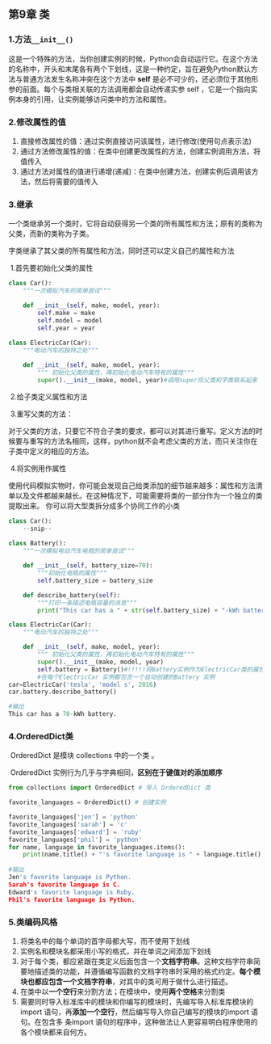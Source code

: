 ## 第9章 类

###  1.方法`__init__()`

​	这是一个特殊的方法，当你创建实例的时候，Python会自动运行它。在这个方法的名称中，开头和末尾各有两个下划线，这是一种约定，旨在避免Python默认方法与普通方法发生名称冲突
​	在这个方法中 **self** 是必不可少的，还必须位于其他形参的前面。每个与类相关联的方法调用都会自动传递实参 self ，它是一个指向实例本身的引用，让实例能够访问类中的方法和属性。

### 2.修改属性的值

1. 直接修改属性的值：通过实例直接访问该属性，进行修改(使用句点表示法)
2. 通过方法修改属性的值：在类中创建更改属性的方法，创建实例调用方法，将值传入
3. 通过方法对属性的值进行递增(递减)：在类中创建方法，创建实例后调用该方法，然后将需要的值传入

### 3.继承

​	一个类继承另一个类时，它将自动获得另一个类的所有属性和方法；原有的类称为父类，而新的类称为子类。

字类继承了其父类的所有属性和方法，同时还可以定义自己的属性和方法

​	1.首先要初始化父类的属性

```python
class Car():
    """一次模拟汽车的简单尝试"""

    def __init__(self, make, model, year):
        self.make = make
        self.model = model
        self.year = year
        
class ElectricCar(Car):
    """电动汽车的独特之处"""

    def __init__(self, make, model, year):
        """ 初始化父类的属性，再初始化电动汽车特有的属性"""
        super().__init__(make, model, year)#调用super将父类和字类联系起来
```

​	2.给子类定义属性和方法

​	3.重写父类的方法：

​		对于父类的方法，只要它不符合子类的要求，都可以对其进行重写。定义方法的时候要与重写的方法名相同，这样，python就不会考虑父类的方法，而只关注你在子类中定义的相应的方法。

​	4.将实例用作属性

​		使用代码模拟实物时，你可能会发现自己给类添加的细节越来越多：属性和方法清单以及文件都越来越长。在这种情况下，可能需要将类的一部分作为一个独立的类提取出来。 你可以将大型类拆分成多个协同工作的小类

```python
class Car():
    --snip--
    
class Battery():
    """一次模拟电动汽车电瓶的简单尝试"""

    def __init__(self, battery_size=70):
        """初始化电瓶的属性"""
        self.battery_size = battery_size

    def describe_battery(self):
        """打印一条描述电瓶容量的消息"""
        print("This car has a " + str(self.battery_size) + "-kWh battery.")

class ElectricCar(Car):
    """电动汽车的独特之处"""

    def __init__(self, make, model, year):
        """ 初始化父类的属性，再初始化电动汽车特有的属性"""
        super().__init__(make, model, year)
        self.battery = Battery()#!!!!!将Battery实例作为ElectricCar类的属性
        #在每个ElectricCar 实例都包含一个自动创建的Battery 实例
car=ElectricCar('tesla', 'model s', 2016)
car.battery.describe_battery()

#输出
This car has a 70-kWh battery.
```



### 4.OrderedDict类

​	OrderedDict 是模块 collections 中的一个类 。

​	OrderedDict 实例行为几乎与字典相同，**区别在于键值对的添加顺序**

```python
from collections import OrderedDict # 导入 OrderedDict 类

favorite_languages = OrderedDict() # 创建实例

favorite_languages['jen'] = 'python'  
favorite_languages['sarah'] = 'c'  
favorite_languages['edward'] = 'ruby'  
favorite_languages['phil'] = 'python' 
for name, language in favorite_languages.items():      
    print(name.title() + "'s favorite language is " + language.title() + ".")
   
#输出
Jen's favorite language is Python. 
Sarah's favorite language is C. 
Edward's favorite language is Ruby. 
Phil's favorite language is Python.
```



### 5.类编码风格

1. 将类名中的每个单词的首字母都大写，而不使用下划线
2. 实例名和模块名都采用小写的格式，并在单词之间添加下划线
3. 对于每个类，都应紧跟在类定义后面包含一个**文档字符串**。这种文档字符串简要地描述类的功能，并遵循编写函数的文档字符串时采用的格式约定。**每个模块也都应包含一个文档字符串**，对其中的类可用于做什么进行描述。
4. 在类中以**一个空行**来分割方法；在模块中，使用**两个空格**来分割类
5. 需要同时导入标准库中的模块和你编写的模块时，先编写导入标准库模块的import 语句，再**添加一个空行**，然后编写导入你自己编写的模块的import 语句。在包含多 条import 语句的程序中，这种做法让人更容易明白程序使用的各个模块都来自何方。 